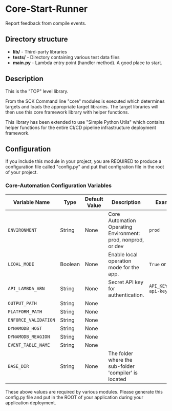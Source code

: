 # Core-Start-Runner

Report feedback from compile events.

## Directory structure

* **lib/** - Third-party libraries
* **tests/** - Directory containing various test data files
* **main.py** - Lambda entry point (handler method). A good place to start.

## Description

This is the "TOP" level library.

From the SCK Command line "core" modules is executed which determines targets and loads
the appropriate target libraries.  The target libraries will then use this core
framework library with helper functions.

This library has been extended to use "Simple Python Utils" which contains helper
functions for the entire CI/CD pipeline infrastructure deployment framework.

## Configuration

If you include this module in your project, you are REQUIRED to produce a configuration
file called "config.py" and put that configration file in the root of your project.

### Core-Automation Configuration Variables

| Variable Name        | Type    | Default Value | Description                                                  | Example                |
|----------------------|---------|---------------|--------------------------------------------------------------|------------------------|
| `ENVIRONMENT`        | String  | None          | Core Automation Operating Environment: prod, nonprod, or dev | `prod`                 |
| `LCOAL_MODE`         | Boolean | None          | Enable local operation mode for the app.                     | `True` or `False`      |
| `API_LAMBDA_ARN`     | String  | None          | Secret API key for authentication.                           | `API_KEY=your-api-key` |
| `OUTPUT_PATH`        | String  | None          |                                                              |                        |
| `PLATFORM_PATH`      | String  | None          |                                                              |                        |
| `ENFORCE_VALIDATION` | String  | None          |                                                              |                        |
| `DYNAMODB_HOST`      | String  | None          |                                                              |                        |
| `DYNAMODB_REAGION`   | String  | None          |                                                              |                        |
| `EVENT_TABLE_NAME`   | String  | None          |                                                              |                        |
| `BASE_DIR`           | String  | None          | The folder where the sub-folder 'compiler' is located        |                        |

These above values are required by various modules.  Please generate this config.py file and put in the ROOT of your application
during your application deployment.
